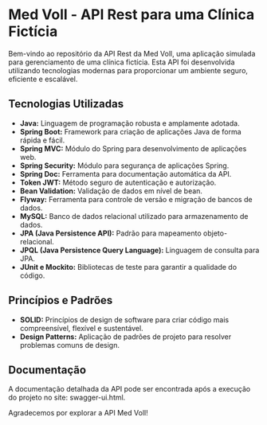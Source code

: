 # Med Voll - API Rest para uma Clínica Fictícia

Bem-vindo ao repositório da API Rest da Med Voll, uma aplicação simulada para gerenciamento de uma clínica fictícia. Esta API foi desenvolvida utilizando tecnologias modernas para proporcionar um ambiente seguro, eficiente e escalável.

## Tecnologias Utilizadas

- **Java:** Linguagem de programação robusta e amplamente adotada.
- **Spring Boot:** Framework para criação de aplicações Java de forma rápida e fácil.
- **Spring MVC:** Módulo do Spring para desenvolvimento de aplicações web.
- **Spring Security:** Módulo para segurança de aplicações Spring.
- **Spring Doc:** Ferramenta para documentação automática da API.
- **Token JWT:** Método seguro de autenticação e autorização.
- **Bean Validation:** Validação de dados em nível de bean.
- **Flyway:** Ferramenta para controle de versão e migração de bancos de dados.
- **MySQL:** Banco de dados relacional utilizado para armazenamento de dados.
- **JPA (Java Persistence API):** Padrão para mapeamento objeto-relacional.
- **JPQL (Java Persistence Query Language):** Linguagem de consulta para JPA.
- **JUnit e Mockito:** Bibliotecas de teste para garantir a qualidade do código.

## Princípios e Padrões

- **SOLID:** Princípios de design de software para criar código mais compreensível, flexível e sustentável.
- **Design Patterns:** Aplicação de padrões de projeto para resolver problemas comuns de design.

## Documentação

A documentação detalhada da API pode ser encontrada após a execução do projeto no site: swagger-ui.html.


Agradecemos por explorar a API Med Voll!
